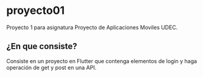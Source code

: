 # proyecto01

Proyecto 1 para asignatura Proyecto de Aplicaciones Moviles UDEC.

## ¿En que consiste?

Consiste en un proyecto en Flutter que contenga elementos de login y haga operación de get y post en una API.